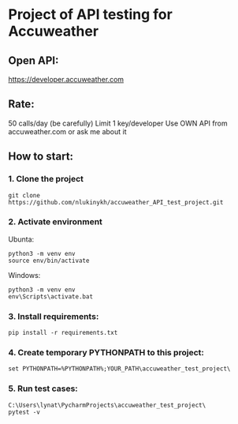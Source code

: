 # Project of API testing for Accuweather

## Open API:
https://developer.accuweather.com

## Rate: 
50 calls/day (be carefully)
Limit 1 key/developer
Use OWN API from accuweather.com or ask me about it

## How to start:
### 1. Clone the project
```
git clone https://github.com/nlukinykh/accuweather_API_test_project.git
```

### 2. Activate environment
Ubunta:
```
python3 -m venv env
source env/bin/activate
```
Windows:
```
python3 -m venv env
env\Scripts\activate.bat
```
### 3. Install requirements:
```
pip install -r requirements.txt
```
### 4. Create temporary PYTHONPATH to this project:
```
set PYTHONPATH=%PYTHONPATH%;YOUR_PATH\accuweather_test_project\
```
### 5. Run test cases:
```
C:\Users\lynat\PycharmProjects\accuweather_test_project\
pytest -v
```
